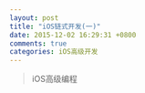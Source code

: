 ```yaml
---
layout: post
title: "iOS链式开发(一)"
date: 2015-12-02 16:29:31 +0800
comments: true
categories: iOS高级开发
---
```


> iOS高级编程
